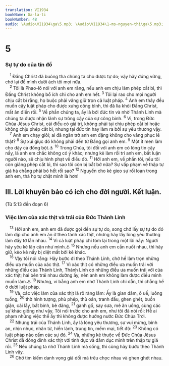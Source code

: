 ```yaml
---
translation: VI1934
bookName: Ga-la-ti 
bookNumber: 48
audio: \Audio\VI1934\ga\5.mp3; \Audio\VI1934\1-ms-nguyen-thi\ga\5.mp3; \Audio\VI1934\2-ms-david-dong\ga\5.mp3
---
```


<div class="title"><h1>5</h1><h3>Sự tự do của tín đồ</h3></div>
<span class="verse ga_5_1"> <sup>1</sup> Đấng Christ đã buông tha chúng ta cho được tự do; vậy hãy đứng vững, chớ lại để mình dưới ách tôi mọi nữa. <br/></span>
<span class="verse ga_5_2"> <sup>2</sup> Tôi là Phao-lô nói với anh em rằng, nếu anh em chịu làm phép cắt bì, thì Đấng Christ không bổ ích chi cho anh em hết. </span>
<span class="verse ga_5_3"><sup>3</sup> Tôi lại rao cho mọi người chịu cắt bì rằng, họ buộc phải vâng giữ trọn cả luật pháp. </span>
<span class="verse ga_5_4"><sup>4</sup> Anh em thảy đều muốn cậy luật pháp cho được xưng công bình, thì đã lìa khỏi Đấng Christ, mất ân điển rồi. </span>
<span class="verse ga_5_5"><sup>5</sup> Về phần chúng ta, ấy là bởi đức tin và nhờ Thánh Linh mà chúng ta được nhận lãnh sự trông cậy của sự công bình. </span>
<span class="verse ga_5_6"><sup>6</sup> Vì, trong Đức Chúa Jêsus Christ, cái điều có giá trị, không phải tại chịu phép cắt bì hoặc không chịu phép cắt bì, nhưng tại đức tin hay làm ra bởi sự yêu thương vậy. <br/></span>
<span class="verse ga_5_7"> <sup>7</sup> Anh em chạy giỏi; ai đã ngăn trở anh em đặng không cho vâng phục lẽ thật? </span>
<span class="verse ga_5_8"><sup>8</sup> Sự xui giục đó không phải đến từ Đấng gọi anh em. </span>
<span class="verse ga_5_9"><sup>9</sup> Một ít men làm cho dậy cả đống bột.<a data-toggle="tooltip" data-placement="bottom" title="1Co 5:6">⚓</a></span>
<span class="verse ga_5_10"><sup>10</sup> Trong Chúa, tôi đối với anh em có lòng tin cậy nầy, là anh em chắc không có ý khác; nhưng kẻ làm rối trí anh em, bất luận người nào, sẽ chịu hình phạt về điều đó. </span>
<span class="verse ga_5_11"><sup>11</sup> Hỡi anh em, về phần tôi, nếu tôi còn giảng phép cắt bì, thì sao tôi còn bị bắt bớ nữa? Sự vấp phạm về thập tự giá há chẳng phải bỏ hết rồi sao? </span>
<span class="verse ga_5_12"><sup>12</sup> Nguyền cho kẻ gieo sự rối loạn trong anh em, thà họ tự chặt mình là hơn! <br/></span>
<div class="title"><h2>III. Lời khuyên bảo có ích cho đời người. Kết luận.</h2><p>(Từ 5:13 đến đoạn 6)</p><h3>Việc làm của xác thịt và trái của Đức Thánh Linh</h3></div>
<span class="verse ga_5_13"> <sup>13</sup> Hỡi anh em, anh em đã được gọi đến sự tự do, song chớ lấy sự tự do đó làm dịp cho anh em ăn ở theo tánh xác thịt, nhưng hãy lấy lòng yêu thương làm đầy tớ lẫn nhau. </span>
<span class="verse ga_5_14"><sup>14</sup> Vì cả luật pháp chỉ tóm lại trong một lời nầy: Ngươi hãy yêu kẻ lân cận như mình.<a data-toggle="tooltip" data-placement="bottom" title="Le 19:18">⚓</a></span>
<span class="verse ga_5_15"><sup>15</sup> Nhưng nếu anh em cắn nuốt nhau, thì hãy giữ, kẻo kẻ nầy bị diệt mất bởi kẻ khác. <br/></span>
<span class="verse ga_5_16"> <sup>16</sup> Vậy tôi nói rằng: Hãy bước đi theo Thánh Linh, chớ hề làm trọn những điều ưa muốn của xác thịt. </span>
<span class="verse ga_5_17"><sup>17</sup> Vì xác thịt có những điều ưa muốn trái với những điều của Thánh Linh, Thánh Linh có những điều ưa muốn trái với của xác thịt; hai bên trái nhau dường ấy, nên anh em không làm được điều mình muốn làm.<a data-toggle="tooltip" data-placement="bottom" title="Ro 7:15-23">⚓</a></span>
<span class="verse ga_5_18"><sup>18</sup> Nhưng, ví bằng anh em nhờ Thánh Linh chỉ dẫn, thì chẳng hề ở dưới luật pháp. <br/></span>
<span class="verse ga_5_19"> <sup>19</sup> Vả, các việc làm của xác thịt là rõ ràng lắm: Ấy là gian dâm, ô uế, luông tuồng, </span>
<span class="verse ga_5_20"><sup>20</sup> thờ hình tượng, phù phép, thù oán, tranh đấu, ghen ghét, buồn giận, cãi lẫy, bất bình, bè đảng, </span>
<span class="verse ga_5_21"><sup>21</sup> ganh gổ, say sưa, mê ăn uống, cùng các sự khác giống như vậy. Tôi nói trước cho anh em, như tôi đã nói rồi: Hễ ai phạm những việc thể ấy thì không được hưởng nước Đức Chúa Trời. <br/></span>
<span class="verse ga_5_22"> <sup>22</sup> Nhưng trái của Thánh Linh, ấy là lòng yêu thương, sự vui mừng, bình an, nhịn nhục, nhân từ, hiền lành, trung tín, mềm mại, tiết độ: </span>
<span class="verse ga_5_23"><sup>23</sup> Không có luật pháp nào cấm các sự đó. </span>
<span class="verse ga_5_24"><sup>24</sup> Vả, những kẻ thuộc về Đức Chúa Jêsus Christ đã đóng đinh xác thịt với tình dục và dâm dục mình trên thập tự giá rồi. </span>
<span class="verse ga_5_25"><sup>25</sup> Nếu chúng ta nhờ Thánh Linh mà sống, thì cũng hãy bước theo Thánh Linh vậy. <br/></span>
<span class="verse ga_5_26"> <sup>26</sup> Chớ tìm kiếm danh vọng giả dối mà trêu chọc nhau và ghen ghét nhau. <br/></span>
